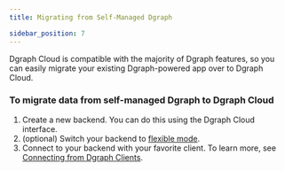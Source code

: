 ```yaml
---
title: Migrating from Self-Managed Dgraph

sidebar_position: 7
---
```


Dgraph Cloud is compatible with the majority of Dgraph features, so you can easily
migrate your existing Dgraph-powered app over to Dgraph Cloud.

### To migrate data from self-managed Dgraph to Dgraph Cloud

1. Create a new backend. You can do this using the Dgraph Cloud interface.
2. (optional) Switch your backend to [flexible mode](/docs/cloud/admin/schema-modes#flexible-mode).
3. Connect to your backend with your favorite client. To learn more, see [Connecting from Dgraph Clients](/docs/cloud/advanced-queries#connecting-from-dgraph-clients).
